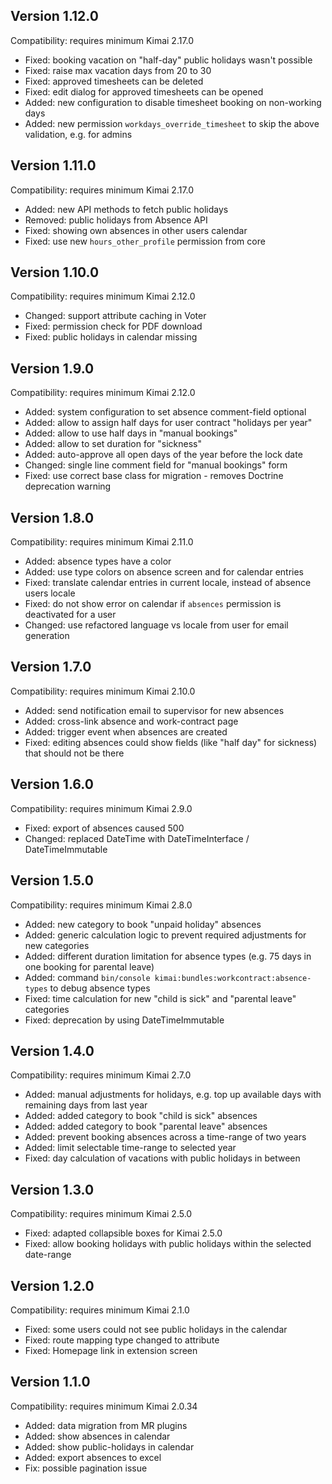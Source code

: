 ## Version 1.12.0

Compatibility: requires minimum Kimai 2.17.0

- Fixed: booking vacation on "half-day" public holidays wasn't possible
- Fixed: raise max vacation days from 20 to 30
- Fixed: approved timesheets can be deleted
- Fixed: edit dialog for approved timesheets can be opened
- Added: new configuration to disable timesheet booking on non-working days
- Added: new permission `workdays_override_timesheet` to skip the above validation, e.g. for admins

## Version 1.11.0

Compatibility: requires minimum Kimai 2.17.0

- Added: new API methods to fetch public holidays
- Removed: public holidays from Absence API 
- Fixed: showing own absences in other users calendar
- Fixed: use new `hours_other_profile` permission from core 

## Version 1.10.0

Compatibility: requires minimum Kimai 2.12.0

- Changed: support attribute caching in Voter
- Fixed: permission check for PDF download
- Fixed: public holidays in calendar missing

## Version 1.9.0

Compatibility: requires minimum Kimai 2.12.0

- Added: system configuration to set absence comment-field optional
- Added: allow to assign half days for user contract "holidays per year"
- Added: allow to use half days in "manual bookings"
- Added: allow to set duration for "sickness" 
- Added: auto-approve all open days of the year before the lock date
- Changed: single line comment field for "manual bookings" form 
- Fixed: use correct base class for migration - removes Doctrine deprecation warning

## Version 1.8.0

Compatibility: requires minimum Kimai 2.11.0

- Added: absence types have a color
- Added: use type colors on absence screen and for calendar entries
- Fixed: translate calendar entries in current locale, instead of absence users locale
- Fixed: do not show error on calendar if `absences` permission is deactivated for a user
- Changed: use refactored language vs locale from user for email generation

## Version 1.7.0

Compatibility: requires minimum Kimai 2.10.0

- Added: send notification email to supervisor for new absences
- Added: cross-link absence and work-contract page
- Added: trigger event when absences are created
- Fixed: editing absences could show fields (like "half day" for sickness) that should not be there 

## Version 1.6.0

Compatibility: requires minimum Kimai 2.9.0

- Fixed: export of absences caused 500
- Changed: replaced DateTime with DateTimeInterface / DateTimeImmutable

## Version 1.5.0

Compatibility: requires minimum Kimai 2.8.0

- Added: new category to book "unpaid holiday" absences
- Added: generic calculation logic to prevent required adjustments for new categories
- Added: different duration limitation for absence types (e.g. 75 days in one booking for parental leave)
- Added: command `bin/console kimai:bundles:workcontract:absence-types` to debug absence types
- Fixed: time calculation for new "child is sick" and "parental leave" categories
- Fixed: deprecation by using DateTimeImmutable

## Version 1.4.0

Compatibility: requires minimum Kimai 2.7.0

- Added: manual adjustments for holidays, e.g. top up available days with remaining days from last year
- Added: added category to book "child is sick" absences
- Added: added category to book "parental leave" absences
- Added: prevent booking absences across a time-range of two years
- Added: limit selectable time-range to selected year
- Fixed: day calculation of vacations with public holidays in between 

## Version 1.3.0

Compatibility: requires minimum Kimai 2.5.0

- Fixed: adapted collapsible boxes for Kimai 2.5.0
- Fixed: allow booking holidays with public holidays within the selected date-range

## Version 1.2.0

Compatibility: requires minimum Kimai 2.1.0

- Fixed: some users could not see public holidays in the calendar
- Fixed: route mapping type changed to attribute
- Fixed: Homepage link in extension screen

## Version 1.1.0

Compatibility: requires minimum Kimai 2.0.34

- Added: data migration from MR plugins
- Added: show absences in calendar
- Added: show public-holidays in calendar
- Added: export absences to excel
- Fix: possible pagination issue

